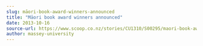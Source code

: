 ```yaml
---
slug: māori-book-award-winners-announced
title: "Māori book award winners announced"
date: 2013-10-16
source-url: https://www.scoop.co.nz/stories/CU1310/S00295/maori-book-award-winners-announced.htm
author: massey-university
---
```

